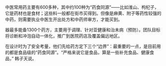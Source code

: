 


中医常用药主要有600多种，其中约100种为“药食同源”——比如淮山、枸杞子，它是药材也是食材；这些料一般都在街市买得到。但像是麻黄、附子等药性较强的中药，则需要执业中医生开出处方和中药师审方，才能买到。


器最多能备1300个药方，主要用于调理、针对亚健康和治未病（预防）。团队目标将诊断和冲泡自动一体化，推广到医院药店及覆盖偏远地区。

在设计时为了安全考量，他们先给药方定下三个“边界”：最重要的一点，是目前用的都是食品级的“药食同源”。“严格来说它是食品，算是一些补充食品、健康食品，” 韩子天说。